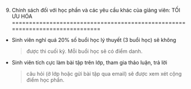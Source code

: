 9. Chính sách đối với học phần và các yêu cầu khác của giảng viên: TỐI ƯU HÓA
=============================================================================

-   Sinh viên nghỉ quá 20% số buổi học lý thuyết (3 buổi học) sẽ không
    > được thi cuối kỳ. Mỗi buổi học sẽ có điểm danh.

-   Sinh viên tích cực làm bài tập trên lớp, tham gia thảo luận, trả lời
    > câu hỏi (ở lớp hoặc gửi bài tập qua email) sẽ được xem xét cộng
    > điểm học phần.

